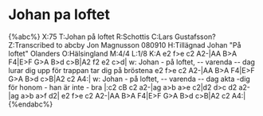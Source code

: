 # Johan pa loftet

{%abc%}
X:75
T:Johan på loftet
R:Schottis
C:Lars Gustafsson?
Z:Transcribed to abcby Jon Magnusson 080910
H:Tillägnad Johan "På loftet" Olanders
O:Hälsingland
M:4/4
L:1/8
K:A
e2 f>e c2 A2-|AA B>A F4|E>F G>A B>d c>B|A2 f2 e2 c>d|
w: Johan - på loftet, -- varenda -- dag lurar dig upp för trappan tar dig på bröstena
e2 f>e c2 A2-|AA B>A F4|E>F G>A B>d c>B|A2 c2 A4:|
 w: Johan - på loftet, -- varenda -- dag  akta -dig för honom - han är inte - bra
|:c2 cB c2 a2-|ag a>b a>e c2|d2 d>c d2 a2-|ag a>b a>f d2|
e2 f>e c2 A2-|AA B>A F4|E>F G>A B>d c>B|A2 c2 A4:|
{%endabc%}

